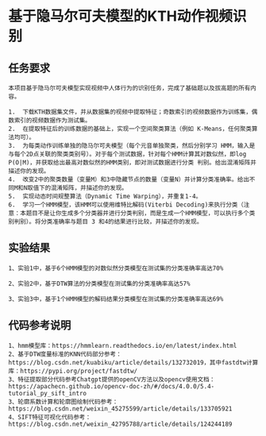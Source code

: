 # 基于隐马尔可夫模型的KTH动作视频识别
## 任务要求
    本项目基于隐马尔可夫模型实现视频中人体行为的识别任务，完成了基础题以及拔高题的所有内容。

    1.	下载KTH数据集文件，并从数据集的视频中提取特征；奇数索引的视频数据作为训练集，偶数索引的视频数据作为测试集。
    2.	在提取特征后的训练数据的基础上，实现一个空间聚类算法（例如 K-Means，任何聚类算法均可）。
    3.	为每类动作训练单独的隐马尔可夫模型（每个元音单独聚类，然后分别学习 HMM，输入是与每个2D点关联的聚类类别号）。对于每个测试数据，针对每个HMM计算其对数似然，即log P(O|M)，并获取给出最高对数似然的HMM类别，即对测试数据进行分类 判别。给出混淆矩阵并描述你的发现。
    4.	改变2中的聚类数量（变量M）和3中隐藏节点的数量（变量N）并计算分类准确率。给出不同M和N取值下的混淆矩阵，并描述你的发现。
    5.	实现动态时间规整算法（Dynamic Time Warping），并重复1-4。
    6.	学习一个HMM模型，该HMM可以使用维特比解码(Viterbi Decoding)来执行分类（注意：本题目不是让你生成多个分类器并进行分类判别，而是生成一个HMM模型，可以执行多个类别判别）。将分类准确率与题目 3 和4的结果进行比较，并描述你的发现。

## 实验结果
    1、实验1中，基于6个HMM模型的对数似然分类模型在测试集的分类准确率高达70%

    2、实验2中，基于DTW算法的分类模型在测试集的分类准确率高达57%
    
    3、实验3中，基于1个HMM模型的解码结果分类模型在测试集的分类准确率高达69%


## 代码参考说明

    1、hmm模型库：https://hmmlearn.readthedocs.io/en/latest/index.html
    2、基于DTW度量标准的KNN代码部分参考：https://blog.csdn.net/kuabiku/article/details/132732019，其中fastdtw计算库：https://pypi.org/project/fastdtw/
    3、特征提取部分代码参考Chatgpt提供的openCV方法以及opencv使用文档：https://apachecn.github.io/opencv-doc-zh/#/docs/4.0.0/5.4-tutorial_py_sift_intro
    3、轮廓系数计算和轮廓图绘制代码参考：https://blog.csdn.net/weixin_45275599/article/details/133705921
    4、SIFT特征可视化代码参考：https://blog.csdn.net/weixin_42795788/article/details/124244189